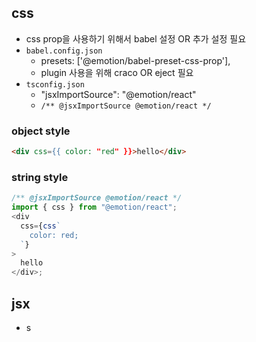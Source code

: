 ## css

- css prop을 사용하기 위해서 babel 설정 OR 추가 설정 필요
- `babel.config.json`
  - presets: ['@emotion/babel-preset-css-prop'],
  - plugin 사용을 위해 craco OR eject 필요
- `tsconfig.json`
  - "jsxImportSource": "@emotion/react"
  - `/** @jsxImportSource @emotion/react */`

### object style

```html
<div css={{ color: "red" }}>hello</div>
```

### string style

```javascript
/** @jsxImportSource @emotion/react */
import { css } from "@emotion/react";
<div
  css={css`
    color: red;
  `}
>
  hello
</div>;
```

## jsx

- s
